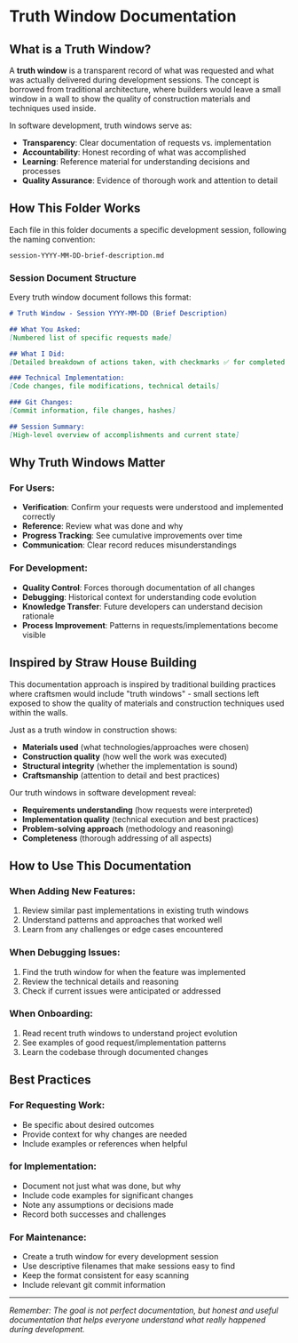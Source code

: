 # Truth Window Documentation

## What is a Truth Window?

A **truth window** is a transparent record of what was requested and what was actually delivered during development sessions. The concept is borrowed from traditional architecture, where builders would leave a small window in a wall to show the quality of construction materials and techniques used inside.

In software development, truth windows serve as:
- **Transparency**: Clear documentation of requests vs. implementation
- **Accountability**: Honest recording of what was accomplished
- **Learning**: Reference material for understanding decisions and processes
- **Quality Assurance**: Evidence of thorough work and attention to detail

## How This Folder Works

Each file in this folder documents a specific development session, following the naming convention:
```
session-YYYY-MM-DD-brief-description.md
```

### Session Document Structure

Every truth window document follows this format:

```markdown
# Truth Window - Session YYYY-MM-DD (Brief Description)

## What You Asked:
[Numbered list of specific requests made]

## What I Did:
[Detailed breakdown of actions taken, with checkmarks ✅ for completed items]

### Technical Implementation:
[Code changes, file modifications, technical details]

### Git Changes:
[Commit information, file changes, hashes]

## Session Summary:
[High-level overview of accomplishments and current state]
```

## Why Truth Windows Matter

### For Users:
- **Verification**: Confirm your requests were understood and implemented correctly
- **Reference**: Review what was done and why
- **Progress Tracking**: See cumulative improvements over time
- **Communication**: Clear record reduces misunderstandings

### For Development:
- **Quality Control**: Forces thorough documentation of all changes
- **Debugging**: Historical context for understanding code evolution
- **Knowledge Transfer**: Future developers can understand decision rationale
- **Process Improvement**: Patterns in requests/implementations become visible

## Inspired by Straw House Building

This documentation approach is inspired by traditional building practices where craftsmen would include "truth windows" - small sections left exposed to show the quality of materials and construction techniques used within the walls.

Just as a truth window in construction shows:
- **Materials used** (what technologies/approaches were chosen)
- **Construction quality** (how well the work was executed)  
- **Structural integrity** (whether the implementation is sound)
- **Craftsmanship** (attention to detail and best practices)

Our truth windows in software development reveal:
- **Requirements understanding** (how requests were interpreted)
- **Implementation quality** (technical execution and best practices)
- **Problem-solving approach** (methodology and reasoning)
- **Completeness** (thorough addressing of all aspects)

## How to Use This Documentation

### When Adding New Features:
1. Review similar past implementations in existing truth windows
2. Understand patterns and approaches that worked well
3. Learn from any challenges or edge cases encountered

### When Debugging Issues:
1. Find the truth window for when the feature was implemented
2. Review the technical details and reasoning
3. Check if current issues were anticipated or addressed

### When Onboarding:
1. Read recent truth windows to understand project evolution
2. See examples of good request/implementation patterns
3. Learn the codebase through documented changes

## Best Practices

### For Requesting Work:
- Be specific about desired outcomes
- Provide context for why changes are needed
- Include examples or references when helpful

### for Implementation:
- Document not just what was done, but why
- Include code examples for significant changes
- Note any assumptions or decisions made
- Record both successes and challenges

### For Maintenance:
- Create a truth window for every development session
- Use descriptive filenames that make sessions easy to find
- Keep the format consistent for easy scanning
- Include relevant git commit information

---

*Remember: The goal is not perfect documentation, but honest and useful documentation that helps everyone understand what really happened during development.*